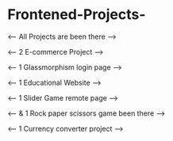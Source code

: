 # Frontened-Projects-

<-- All Projects are been there -->
 
<-- 2 E-commerce Project -->

<-- 1 Glassmorphism login page -->

<-- 1 Educational Website -->

<-- 1 Slider Game remote page -->

<-- & 1 Rock paper scissors game been there -->

<-- 1 Currency converter project -->